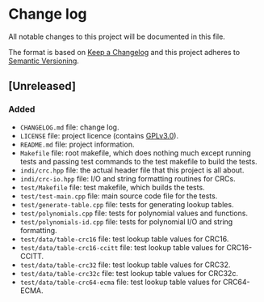 # Change log
All notable changes to this project will be documented in this file.

The format is based on [Keep a Changelog](http://keepachangelog.com/) 
and this project adheres to [Semantic Versioning](http://semver.org/).

## [Unreleased]
### Added
- `CHANGELOG.md` file: change log.
- `LICENSE` file: project licence (contains
  [GPLv3.0](https://www.gnu.org/licenses/gpl.html)).
- `README.md` file: project information.
- `Makefile` file: root makefile, which does nothing much except running
  tests and passing test commands to the test makefile to build the
  tests.
- `indi/crc.hpp` file: the actual header file that this project is all
  about.
- `indi/crc-io.hpp` file: I/O and string formatting routines for CRCs.
- `test/Makefile` file: test makefile, which builds the tests.
- `test/test-main.cpp` file: main source code file for the tests.
- `test/generate-table.cpp` file: tests for generating lookup tables.
- `test/polynomials.cpp` file: tests for polynomial values and
  functions.
- `test/polynomials-id.cpp` file: tests for polynomial I/O and string
  formatting.
- `test/data/table-crc16` file: test lookup table values for CRC16.
- `test/data/table-crc16-ccitt` file: test lookup table values for
  CRC16-CCITT.
- `test/data/table-crc32` file: test lookup table values for CRC32.
- `test/data/table-crc32c` file: test lookup table values for CRC32c.
- `test/data/table-crc64-ecma` file: test lookup table values for
  CRC64-ECMA.
